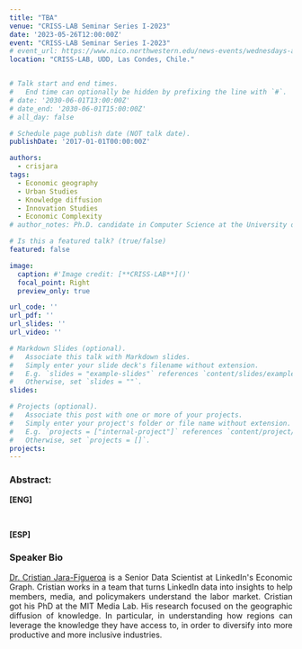 ```yaml
---
title: "TBA"
venue: "CRISS-LAB Seminar Series I-2023"
date: '2023-05-26T12:00:00Z'
event: "CRISS-LAB Seminar Series I-2023"
# event_url: https://www.nico.northwestern.edu/news-events/wednesdays-at-nico/speakers-2021.html
location: "CRISS-LAB, UDD, Las Condes, Chile."


# Talk start and end times.
#   End time can optionally be hidden by prefixing the line with `#`.
# date: '2030-06-01T13:00:00Z'
# date_end: '2030-06-01T15:00:00Z'
# all_day: false

# Schedule page publish date (NOT talk date).
publishDate: '2017-01-01T00:00:00Z'

authors: 
  - crisjara
tags: 
  - Economic geography
  - Urban Studies
  - Knowledge diffusion
  - Innovation Studies
  - Economic Complexity
# author_notes: Ph.D. candidate in Computer Science at the University of Toulouse.

# Is this a featured talk? (true/false)
featured: false

image:
  caption: #'Image credit: [**CRISS-LAB**]()'
  focal_point: Right
  preview_only: true

url_code: ''
url_pdf: ''
url_slides: ''
url_video: ''

# Markdown Slides (optional).
#   Associate this talk with Markdown slides.
#   Simply enter your slide deck's filename without extension.
#   E.g. `slides = "example-slides"` references `content/slides/example-slides.md`.
#   Otherwise, set `slides = ""`.
slides:

# Projects (optional).
#   Associate this post with one or more of your projects.
#   Simply enter your project's folder or file name without extension.
#   E.g. `projects = ["internal-project"]` references `content/project/deep-learning/index.md`.
#   Otherwise, set `projects = []`.
projects:
---
```


<head>
<script src="https://cdn.jsdelivr.net/npm/add-to-calendar-button@2" async defer></script>

</head>


<div>
<add-to-calendar-button
  name="TBA. By Cristian Jara-Figueroa, Ph.D. at CRISS-LAB (Via Zoom)"
  description="Zoom link: https://udd.zoom.us/j/82674667828?pwd=amlmNlk3R0hPZzlFOTRYY2tZRW9Gdz09"
  startDate="2023-05-26"
  endDate="2023-05-26"
  startTime="11:00"
  endTime="12:30"
  location="Virtual"
  options="['Apple','Google','iCal','Microsoft365','Outlook.com','Yahoo']"
  timeZone="America/Santiago"
  trigger="click"
  inline
  listStyle="modal"
  iCalFileName="Reminder-Event"
  >
</add-to-calendar-button>
</div>

### Abstract:
<div>

**[ENG]**
<p align="justify"> 
</p>
<br>

**[ESP]**
<p align="justify"> 
</p>

### Speaker Bio
<p align="justify"> <a href="https://scholar.google.com/citations?user=CL8jcnUAAAAJ&hl=es" target="_blank">Dr. Cristian Jara-Figueroa</a> is a Senior Data Scientist at LinkedIn's Economic Graph. Cristian works in a team that turns LinkedIn data into insights to help members, media, and policymakers understand the labor market. Cristian got his PhD at the MIT Media Lab. His research focused on the geographic diffusion of knowledge. In particular, in understanding how regions can leverage the knowledge they have access to, in order to diversify into more productive and more inclusive industries.</p>

</div>

